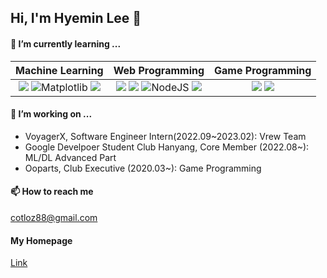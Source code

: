 ## Hi, I'm Hyemin Lee 👋

#### 🌱 I’m currently learning ...  

| Machine Learning   | Web Programming | Game Programming |
|:------------------:|:----------------:|:----------------:|
| <img src="https://img.shields.io/badge/PyTorch-EE4C2C?style=flat-square&logo=PyTorch&logoColor=white"> ![Matplotlib](https://img.shields.io/badge/Matplotlib-%234b8bbe.svg?style=flat-square&logo=Matplotlib&logoColor=white) <img src="https://img.shields.io/badge/Numpy-777BB4?style=flat-square&logo=numpy&logoColor=white"> | <img src="https://img.shields.io/badge/React-20232A?style=flat-square&logo=react&logoColor=61DAFB"> <img src="https://img.shields.io/badge/Redux-593D88?style=flat-square&logo=redux&logoColor=white"> ![NodeJS](https://img.shields.io/badge/node.js-6DA55F?style=flat-square&logo=node.js&logoColor=white) <img src="https://img.shields.io/badge/TypeScript-007ACC?style=flat-square&logo=typescript&logoColor=white"> | <img src="https://img.shields.io/badge/Unity-000000.svg?style=flat-square&logo=Unity&logoColor=white"> <img src="https://img.shields.io/badge/C%20Sharp-239120.svg?style=flat-square&logo=C-Sharp&logoColor=white"> |    
  
#### 🔭 I’m working on ...

- VoyagerX, Software Engineer Intern(2022.09~2023.02): Vrew Team
- Google Develpoer Student Club Hanyang, Core Member (2022.08~): ML/DL Advanced Part
- Ooparts, Club Executive (2020.03~): Game Programming

#### 📫 How to reach me
cotloz88@gmail.com

#### My Homepage
[Link](https://bit.ly/402Y2Br)

<!--
**coitloz88/coitloz88** is a ✨ _special_ ✨ repository because its `README.md` (this file) appears on your GitHub profile.

Here are some ideas to get you started:

- 🔭 I’m currently working on ...
- 🌱 I’m currently learning ...
- 👯 I’m looking to collaborate on ...
- 🤔 I’m looking for help with ...
- 💬 Ask me about ...
- 📫 How to reach me: ...
- 😄 Pronouns: ...
- ⚡ Fun fact: ...
-->

<!--
[![Top Langs](https://github-readme-stats.vercel.app/api/top-langs/?username=coitloz88&exclude_repo=Garmin-API-Test,Garmin-Background-Test,unity-game-samples&layout=compact)](https://github.com/coitloz88/github-readme-stats)



![Footer](https://capsule-render.vercel.app/api?type=waving&color=auto&height=200&section=footer)
-->
